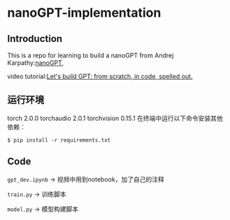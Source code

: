 # nanoGPT-implementation
## Introduction
This is a repo for learning to build a nanoGPT from Andrej Karpathy:[nanoGPT](https://github.com/karpathy/nanoGPT), 

video tutorial:[Let's build GPT: from scratch, in code, spelled out.](https://www.youtube.com/watch?v=kCc8FmEb1nY)
## 运行环境
torch                          2.0.0
torchaudio                     2.0.1
torchvision                    0.15.1
在终端中运行以下命令安装其他依赖：
```
$ pip install -r requirements.txt
```
## Code
`gpt_dev.ipynb` -> 视频中用到notebook，加了自己的注释

`train.py` -> 训练脚本

`model.py` -> 模型构建脚本

##

